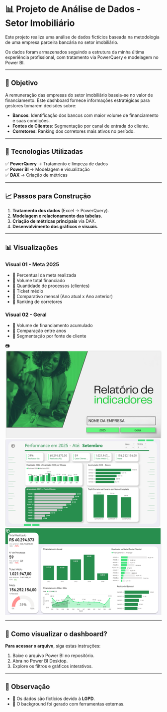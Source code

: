 # 📊 Projeto de Análise de Dados - Setor Imobiliário  

Este projeto realiza uma análise de dados fictícios baseada na metodologia de uma empresa parceira bancária no setor imobiliário.  

Os dados foram armazenados seguindo a estrutura da minha última experiência profissional, com tratamento via PowerQuery e modelagem no Power BI.

---

## 🚀 Objetivo  
A remuneração das empresas do setor imobiliário baseia-se no valor de financiamento. Este dashboard fornece informações estratégicas para gestores tomarem decisões sobre:  

- **Bancos**: Identificação dos bancos com maior volume de financiamento e suas condições.  
- **Fontes de Clientes**: Segmentação por canal de entrada do cliente.  
- **Corretores**: Ranking dos corretores mais ativos no período.  

---

## 🔧 Tecnologias Utilizadas  
✅ **PowerQuery** → Tratamento e limpeza de dados  
✅ **Power BI** → Modelagem e visualização  
✅ **DAX** → Criação de métricas  

---

## 📈 Passos para Construção  
1. **Tratamento dos dados** (Excel → PowerQuery).  
2. **Modelagem e relacionamento das tabelas**.  
3. **Criação de métricas principais** via DAX.  
4. **Desenvolvimento dos gráficos e visuais**.  

---

## 📊 Visualizações  

### **Visual 01 - Meta 2025**  
- 📌 Percentual da meta realizada  
- 📌 Volume total financiado  
- 📌 Quantidade de processos (clientes)  
- 📌 Ticket médio  
- 📌 Comparativo mensal (Ano atual x Ano anterior)  
- 📌 Ranking de corretores  

### **Visual 02 - Geral**  
- 📌 Volume de financiamento acumulado  
- 📌 Comparação entre anos  
- 📌 Segmentação por fonte de cliente  

📷
![Capa](https://raw.githubusercontent.com/odoroteu/Analise-dados-cons.imobiliaria/main/img/Capa.png)
![2025](https://raw.githubusercontent.com/odoroteu/Analise-dados-cons.imobiliaria/main/img/2025.png)
![Geral](https://raw.githubusercontent.com/odoroteu/Analise-dados-cons.imobiliaria/main/img/Geral.png)

---

## 🔗 Como visualizar o dashboard?  
**Para acessar o arquivo**, siga estas instruções:  
1. Baixe o arquivo Power BI no repositório.  
2. Abra no Power BI Desktop.  
3. Explore os filtros e gráficos interativos.  

---

## 📌 Observação  
- 🚨 Os dados são fictícios devido à **LGPD**.  
- 🔹 O background foi gerado com ferramentas externas.
